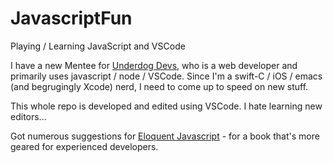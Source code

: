 # JavascriptFun
Playing / Learning JavaScript and VSCode

I have a new Mentee for [Underdog Devs](https://www.underdogdevs.org), who is a web developer and primarily uses javascript / node / VSCode.  Since I'm a swift-C / iOS / emacs (and begrugingly Xcode) nerd, I need to come up to speed on new stuff.

This whole repo is developed and edited using VSCode.  I hate learning new editors...

Got numerous suggestions for [Eloquent Javascript](https://eloquentjavascript.net) - for a book that's more geared for experienced developers.